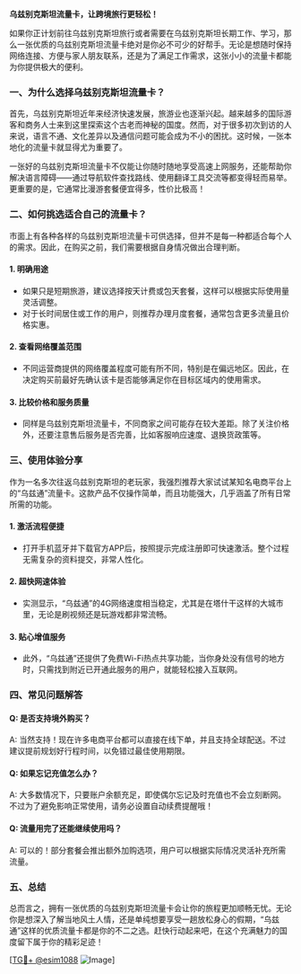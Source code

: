 **乌兹别克斯坦流量卡，让跨境旅行更轻松！**

如果你正计划前往乌兹别克斯坦旅行或者需要在乌兹别克斯坦长期工作、学习，那么一张优质的乌兹别克斯坦流量卡绝对是你必不可少的好帮手。无论是想随时保持网络连接、方便与家人朋友联系，还是为了满足工作需求，这张小小的流量卡都能为你提供极大的便利。

### 一、为什么选择乌兹别克斯坦流量卡？

首先，乌兹别克斯坦近年来经济快速发展，旅游业也逐渐兴起。越来越多的国际游客和商务人士来到这里探索这个古老而神秘的国度。然而，对于很多初次到访的人来说，语言不通、文化差异以及通信问题可能会成为不小的困扰。这时候，一张本地化的流量卡就显得尤为重要了。

一张好的乌兹别克斯坦流量卡不仅能让你随时随地享受高速上网服务，还能帮助你解决语言障碍——通过导航软件查找路线、使用翻译工具交流等都变得轻而易举。更重要的是，它通常比漫游套餐便宜得多，性价比极高！

### 二、如何挑选适合自己的流量卡？

市面上有各种各样的乌兹别克斯坦流量卡可供选择，但并不是每一种都适合每个人的需求。因此，在购买之前，我们需要根据自身情况做出合理判断。

#### 1. **明确用途**
   - 如果只是短期旅游，建议选择按天计费或包天套餐，这样可以根据实际使用量灵活调整。
   - 对于长时间居住或工作的用户，则推荐办理月度套餐，通常包含更多流量且价格实惠。

#### 2. **查看网络覆盖范围**
   - 不同运营商提供的网络覆盖程度可能有所不同，特别是在偏远地区。因此，在决定购买前最好先确认该卡是否能够满足你在目标区域内的使用需求。

#### 3. **比较价格和服务质量**
   - 同样是乌兹别克斯坦流量卡，不同商家之间可能存在较大差距。除了关注价格外，还要注意售后服务是否完善，比如客服响应速度、退换货政策等。

### 三、使用体验分享

作为一名多次往返乌兹别克斯坦的老玩家，我强烈推荐大家试试某知名电商平台上的“乌兹通”流量卡。这款产品不仅操作简单，而且功能强大，几乎涵盖了所有日常所需的功能。

#### 1. **激活流程便捷**
   - 打开手机蓝牙并下载官方APP后，按照提示完成注册即可快速激活。整个过程无需复杂的资料提交，非常人性化。

#### 2. **超快网速体验**
   - 实测显示，“乌兹通”的4G网络速度相当稳定，尤其是在塔什干这样的大城市里，无论是刷视频还是玩游戏都非常流畅。

#### 3. **贴心增值服务**
   - 此外，“乌兹通”还提供了免费Wi-Fi热点共享功能，当你身处没有信号的地方时，只需找到附近已开通此服务的用户，就能轻松接入互联网。

### 四、常见问题解答

#### Q: 是否支持境外购买？
A: 当然支持！现在许多电商平台都可以直接在线下单，并且支持全球配送。不过建议提前规划好行程时间，以免错过最佳使用期限。

#### Q: 如果忘记充值怎么办？
A: 大多数情况下，只要账户余额充足，即使偶尔忘记及时充值也不会立刻断网。不过为了避免影响正常使用，请务必设置自动续费提醒哦！

#### Q: 流量用完了还能继续使用吗？
A: 可以的！部分套餐会推出额外加购选项，用户可以根据实际情况灵活补充所需流量。

### 五、总结

总而言之，拥有一张优质的乌兹别克斯坦流量卡会让你的旅程更加顺畅无忧。无论你是想深入了解当地风土人情，还是单纯想要享受一趟放松身心的假期，“乌兹通”这样的优质流量卡都是你的不二之选。赶快行动起来吧，在这个充满魅力的国度留下属于你的精彩足迹！

[[TG💪+ @esim1088](https://t.me/s/esim1088) ![Image](https://i.postimg.cc/4NQfJmqS/Snipaste-2025-05-13-00-14-12.png)]